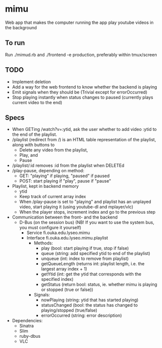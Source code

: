 mimu
====

Web app that makes the computer running the app play youtube videos in the background

To run
------
Run ./mimud.rb and ./frontend -e production, preferably within tmux/screen

TODO
----
* Implement deletion
* Add a way for the web frontend to know whether the backend is playing
* Emit signals when they should be (Trivial except for errorOccurred)
* Stop playing instantly when status changes to paused (currently plays current video to the end)

Specs
-----

* When GETing /watch?v=:ytid, ask the user whether to add video :ytid to the end of the playlist.
* /playlist (redirect from /) is an HTML table representation of the playlist, along with buttons to
  * Delete any video from the playlist,
  * Play, and
  * Pause
* /playlist/:id removes :id from the playlist when DELETEd
* /play-pause, depending on method:
  * GET: "playing" if playing, "paused" if paused
  * POST: start playing if "play", pause if "pause"
* Playlist, kept in backend memory
  * ytid
  * Keep track of current array index
  * When /play-pause is set to "playing" and playlist has an unplayed video, start playing it (using youtube-dl and mplayer/vlc)
  * When the player stops, increment index and go to the previous step
* Communication between the front- and the backend
  * D-Bus (on the session bus) (NB! If you want to use the system bus, you must configure it yourself)
	* Service fi.ouka.edu.lyseo.mimu
	* Interface fi.ouka.edu.lyseo.mimu.playlist
	  * Methods:
		* play (bool: start playing if true, stop if false)
		* queue (string: add specified ytid to end of the playlist)
		* unqueue (int: index to remove from playlist)
		* getQueueLength (returns int: playlist length, i.e. the largest array index + 1)
		* getYtid (int: get the ytid that corresponds with the specified index)
		* getStatus (return bool: status, ie. whether mimu is playing or stopped (true or false))
	  * Signals:
		* nowPlaying (string: ytid that has started playing)
		* statusChanged (bool: the status has changed to playing/stopped (true/false)
		* errorOccurred (string: error description)
* Dependencies:
  * Sinatra
  * Slim
  * ruby-dbus
  * VLC
  
